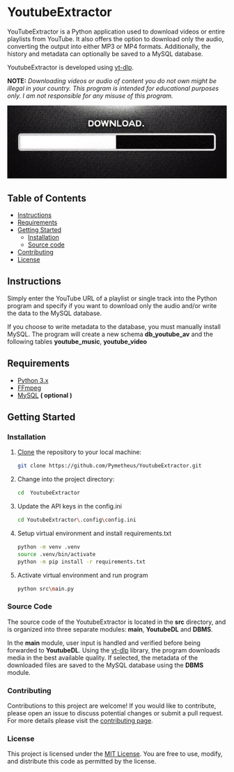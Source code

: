 # YoutubeExtractor

YouTubeExtractor is a Python application used to download videos or entire playlists from YouTube. 
It also offers the option to download only the audio, converting the output into either MP3 or MP4 formats. 
Additionally, the history and metadata can optionally be saved to a MySQL database. 

YoutubeExtractor is developed using [yt-dlp](https://github.com/yt-dlp/yt-dlp).

**NOTE:** *Downloading videos or audio of content you do not own might be illegal in your country. 
This program is intended for educational purposes only. 
I am not responsible for any misuse of this program.*

<p align="center">
  <img src="res/Downloading.png" />
</p>

## Table of Contents

- [Instructions](#Instructions)
- [Requirements](#requirements)
- [Getting Started](#getting-started)
  - [Installation](#installation)
  - [Source code](#source-code)
- [Contributing](#contributing)
- [License](#license)

## Instructions
Simply enter the YouTube URL of a playlist or single track into the Python program 
and specify if you want to download only the audio 
and/or write the data to the MySQL database.

If you choose to write metadata to the database, you must manually install MySQL.
The program will create a new schema **db_youtube_av** and the following tables **youtube_music**, **youtube_video**

## Requirements
- [Python 3.x](https://www.python.org/downloads/)
- [FFmpeg](https://www.gyan.dev/ffmpeg/builds/)
- [MySQL](https://dev.mysql.com/downloads/installer/)  **( optional )**


## Getting Started
### Installation

1. [Clone](https://docs.github.com/en/repositories/creating-and-managing-repositories/cloning-a-repository) the repository to your local machine:

    ```bash
    git clone https://github.com/Pymetheus/YoutubeExtractor.git
    ```

2. Change into the project directory:

    ```bash
    cd  YoutubeExtractor
    ```
3. Update the API keys in the config.ini

    ```bash
   cd YoutubeExtractor\.config\config.ini
   ```
4. Setup virtual environment and install requirements.txt

    ```bash
    python -m venv .venv
    source .venv/bin/activate
    python -m pip install -r requirements.txt
   ```
   
5. Activate virtual environment and run program

    ```bash
    python src\main.py
   ```
   
### Source Code
The source code of the YoutubeExtractor is located in the **src** directory, 
and is organized into three separate modules: **main**, **YoutubeDL** and **DBMS**.

In the **main** module, user input is handled and verified before being forwarded to **YoutubeDL**. 
Using the [yt-dlp](https://github.com/yt-dlp/yt-dlp) library, 
the program downloads media in the best available quality. 
If selected, the metadata of the downloaded files are saved to the MySQL database using the **DBMS** module.

### Contributing
Contributions to this project are welcome! If you would like to contribute, 
please open an issue to discuss potential changes or submit a pull request.
For more details please visit the [contributing page](docs/CONTRIBUTING.md).

### License

This project is licensed under the [MIT License](LICENSE.md). 
You are free to use, modify, and distribute this code as permitted by the license.